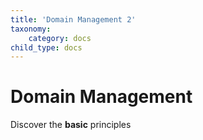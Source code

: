 ```yaml
---
title: 'Domain Management 2'
taxonomy:
    category: docs
child_type: docs
---
```


# Domain Management

Discover the **basic** principles
